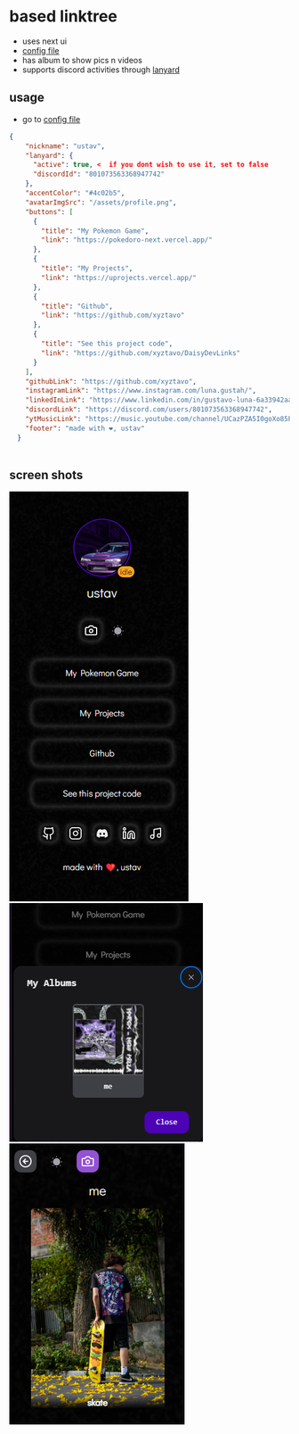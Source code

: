 # based linktree
- uses next ui 
- [config file](./config.json)
- has album to show pics n videos
- supports discord activities through [lanyard](https://github.com/Phineas/lanyard)
## usage
- go to [config file](./config.json)
```json
{
    "nickname": "ustav",
    "lanyard": {
      "active": true, <  if you dont wish to use it, set to false
      "discordId": "801073563368947742"
    },
    "accentColor": "#4c02b5",
    "avatarImgSrc": "/assets/profile.png",
    "buttons": [
      {
        "title": "My Pokemon Game",
        "link": "https://pokedoro-next.vercel.app/"
      },
      {
        "title": "My Projects",
        "link": "https://uprojects.vercel.app/"
      },
      {
        "title": "Github",
        "link": "https://github.com/xyztavo"
      },
      {
        "title": "See this project code",
        "link": "https://github.com/xyztavo/DaisyDevLinks"
      }
    ],
    "githubLink": "https://github.com/xyztavo",
    "instagramLink": "https://www.instagram.com/luna.gustah/",
    "linkedInLink": "https://www.linkedin.com/in/gustavo-luna-6a33942aa/",
    "discordLink": "https://discord.com/users/801073563368947742",
    "ytMusicLink": "https://music.youtube.com/channel/UCazPZA5I0goXo85P_LAJAkA?si=FoBmOLIaz_O-aBJd",
    "footer": "made with ❤️, ustav"
  }
  
```
## screen shots
<img src="./public/assets/ss1.png" />
<img src="./public/assets/ss2.png" />
<img src="./public/assets/ss3.png" />
